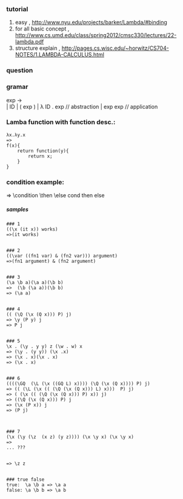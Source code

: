 ### tutorial
1. easy , http://www.nyu.edu/projects/barker/Lambda/#binding
2. for all basic concept , http://www.cs.umd.edu/class/spring2012/cmsc330/lectures/22-lambda.pdf
3. structure explain , http://pages.cs.wisc.edu/~horwitz/CS704-NOTES/1.LAMBDA-CALCULUS.html

### question


### gramar
exp →   
|   ID
|   ( exp )
|   λ ID . exp  // abstraction
|   exp exp // application


### Lamba function with function desc.:
    
    λx.λy.x
    => 
    f(x){
        return function(y){
            return x;
        }
    }



### condition example:
=> \condition \then \else cond then else



##### samples

```
### 1
((\x (it x)) works)
=>(it works)


### 2
((\var ((fn1 var) & (fn2 var))) argument)
=>(fn1 argument) & (fn2 argument)


### 3
(\a \b a)(\a a)(\b b)
=>  (\b (\a a))(\b b)
=> (\a a)


### 4
(( (\Q (\x (Q x))) P) j) 
=> \y (P y) j
=> P j


### 5
\x . (\y . y y) z (\w . w) x 
=> (\y . (y y)) (\x .x)
=> (\x . x)(\x . x)
=> (\x . x)


### 6
((((\GQ  (\L (\x ((GQ L) x)))) (\Q (\x (Q x)))) P) j)
=> (( (\L (\x (( (\Q (\x (Q x))) L) x)))  P) j)
=> ( (\x (( (\Q (\x (Q x))) P) x)) j)
=> ((\Q (\x (Q x))) P) j
=> (\x (P x)) j
=> (P j)



### 7
(\x (\y (\z  (x z) (y z)))) (\x \y x) (\x \y x)
=> 
... ???


=> \z z


### true false
true:  \a \b a => \a a
false: \a \b b => \a b


```




